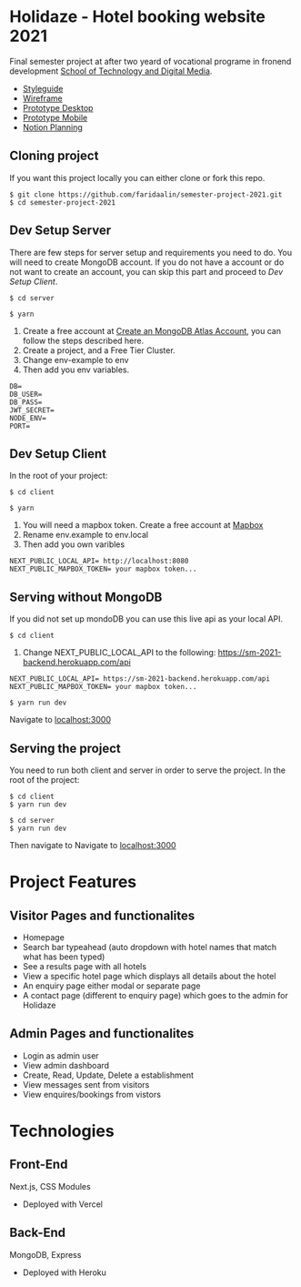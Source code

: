 # Holidaze - Hotel booking website 2021

Final semester project at after two yeard of vocational programe in fronend development [School of Technology and Digital Media](https://www.noroff.no/).

- [Styleguide](https://www.figma.com/file/SJnvvdbi4aZchirM3lplSq/Holizade-Style-Guide?node-id=0%3A1)
- [Wireframe](https://www.figma.com/proto/1gNhUFEKlyZ2QFU8dNOyZ7/Holidaze-wireframe?page-id=0%3A1&node-id=1%3A2&scaling=min-zoom)
- [Prototype Desktop](https://www.figma.com/proto/L4K2qS4bgQHup4cwcQHhdE/Holizade-Desktop?page-id=0%3A1&node-id=15%3A23&scaling=min-zoom)
- [Prototype Mobile](https://www.figma.com/proto/dWjj4VtpPBxclpUltImmdv/Holidaze-mobile?page-id=0%3A1&node-id=2%3A23&scaling=min-zoom)
- [Notion Planning](https://www.notion.so/69d229f2bad44145a856521ea7944f11?v=133f35b431dc4051bc3d4cca83c5e862)

## Cloning project

If you want this project locally you can either clone or fork this repo.

```
$ git clone https://github.com/faridaalin/semester-project-2021.git
$ cd semester-project-2021
```

## Dev Setup Server

There are few steps for server setup and requirements you need to do. You will need to create MongoDB account. If you do not have a account or do not want to create an account, you can skip this part and proceed to <em>Dev Setup Client</em>.

```
$ cd server
```

```
$ yarn
```

1. Create a free account at [Create an MongoDB Atlas Account](https://docs.atlas.mongodb.com/tutorial/create-atlas-account/), you can follow the steps described here.
2. Create a project, and a Free Tier Cluster.
3. Change env-example to env
4. Then add you env variables.

```
DB=
DB_USER=
DB_PASS=
JWT_SECRET=
NODE_ENV=
PORT=

```

## Dev Setup Client

In the root of your project:

```
$ cd client
```

```
$ yarn
```

1. You will need a mapbox token. Create a free account at [Mapbox](https://www.mapbox.com/)
2. Rename env.example to env.local
3. Then add you own varibles

```
NEXT_PUBLIC_LOCAL_API= http://localhost:8080
NEXT_PUBLIC_MAPBOX_TOKEN= your mapbox token...
```

## Serving without MongoDB

If you did not set up mondoDB you can use this live api as your local API.

```
$ cd client
```

1. Change NEXT_PUBLIC_LOCAL_API to the following: https://sm-2021-backend.herokuapp.com/api

```
NEXT_PUBLIC_LOCAL_API= https://sm-2021-backend.herokuapp.com/api
NEXT_PUBLIC_MAPBOX_TOKEN= your mapbox token...
```

```
$ yarn run dev
```

Navigate to [localhost:3000](http://localhost:3000)

## Serving the project

You need to run both client and server in order to serve the project. In the root of the project:

```
$ cd client
$ yarn run dev
```

```
$ cd server
$ yarn run dev
```

Then navigate to Navigate to [localhost:3000](http://localhost:3000)

# Project Features

## Visitor Pages and functionalites

- Homepage
- Search bar typeahead (auto dropdown with hotel names that match what has been typed)
- See a results page with all hotels
- View a specific hotel page which displays all details about the hotel
- An enquiry page either modal or separate page
- A contact page (different to enquiry page) which goes to the admin for Holidaze

## Admin Pages and functionalites

- Login as admin user
- View admin dashboard
- Create, Read, Update, Delete a establishment
- View messages sent from visitors
- View enquires/bookings from vistors

# Technologies

## Front-End

Next.js, CSS Modules

- Deployed with Vercel

## Back-End

MongoDB, Express

- Deployed with Heroku
